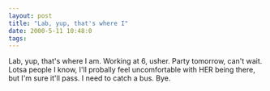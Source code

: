 ```yaml
---
layout: post
title: "Lab, yup, that's where I"
date: 2000-5-11 10:48:0
tags: 
---
```


Lab, yup, that's where I am. Working at 6, usher. Party tomorrow, can't wait. Lotsa people I know, I'll probally feel uncomfortable with HER being there, but I'm sure it'll pass. I need to catch a bus. Bye.

